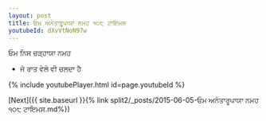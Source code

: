 ```yaml
---
layout: post
title: ਓਮ ਅਨੰਤਾਰੂਪਾਯਾ ਨਮਹ ੧੦੮ ਟਾਇਮਸ
youtubeId: dXvVtNoN97w
---
```

 
 
 ਓਮ ਨਿਸ ਚੜ੍ਹਾਯਾ ਨਮਹ  
 
 -  ਜੋ ਰਾਤ ਵੇਲੇ ਵੀ ਚਲਦਾ ਹੈ 
 
  
 
  
 
 
 
 
 
 


{% include youtubePlayer.html id=page.youtubeId %}
 
[Next]({{ site.baseurl }}{% link  split2/_posts/2015-06-05-ਓਮ ਅਨੰਤਾਰੂਪਾਯਾ ਨਮਹ ੧੦੮ ਟਾਇਮਸ.md%})
 
